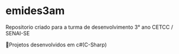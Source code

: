 # emides3am
Repositorio criado para a turma de desenvolvimento 3° ano CETCC / SENAI-SE

🎃Projetos desenvolvidos em c#(C-Sharp) 
